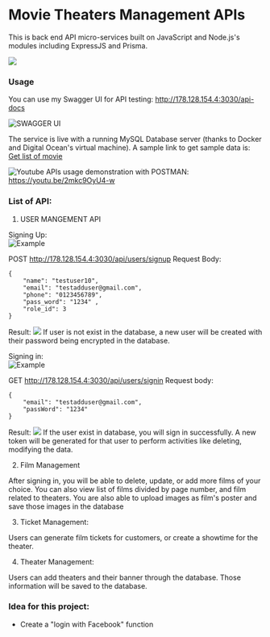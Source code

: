 # Movie Theaters Management APIs

This is back end API micro-services built on JavaScript and Node.js's modules including ExpressJS and Prisma.

![](https://media.npr.org/assets/img/2020/05/05/plazamarqueeduringclosure_custom-965476b67c1a760bdb3e16991ce8d65098605f62-s1100-c50.jpeg)

### Usage

You can use my Swagger UI for API testing: http://178.128.154.4:3030/api-docs

![SWAGGER UI](https://i.imgur.com/nCaadLp.png)

The service is live with a running MySQL Database server (thanks to Docker and Digital Ocean's virtual machine). A sample link to get sample data is: [Get list of movie](http://178.128.154.4:3030/api/movies/getFilms)
  
![Youtube](https://img.shields.io/badge/YouTube-FF0000?style=flat&logo=youtube) APIs usage demonstration with POSTMAN: https://youtu.be/2mkc9OyU4-w

### List of API:  

1. USER MANGEMENT API  
  
Signing Up:  
![Example](https://i.imgur.com/gKcSQHY.png)

POST http://178.128.154.4:3030/api/users/signup
Request Body: 
```
{
    "name": "testuser10", 
    "email": "testadduser@gmail.com",
    "phone": "0123456789",
    "pass_word": "1234" ,
    "role_id": 3
}
```

Result: 
![](https://i.imgur.com/oev67vf.png)
If user is not exist in the database, a new user will be created with their password being encrypted in the database.    
  
Signing in:  
![Example](https://i.imgur.com/LnmxkDY.png)

GET http://178.128.154.4:3030/api/users/signin
Request body: 
```
{
    "email": "testadduser@gmail.com",
    "passWord": "1234"
}
```

Result: 
![](https://i.imgur.com/N1WYsYY.png)
If the user exist in database, you will sign in successfully. A new token will be generated for that user to perform activities like deleting, modifying the data.  
  
2. Film Management  
    
After signing in, you will be able to delete, update, or add more films of your choice. You can also view list of films divided by page number, and film related to theaters. You are also able to upload images as film's poster and save those images in the database  

3. Ticket Management:  

Users can generate film tickets for customers, or create a showtime for the theater.  
  
4. Theater Management:  
  
Users can add theaters and their banner through the database. Those information will be saved to the database.  
  
### Idea for this project:  
- Create a "login with Facebook" function  